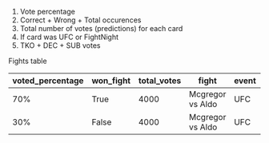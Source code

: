 1. Vote percentage
2. Correct + Wrong + Total occurences
3. Total number of votes (predictions) for each card 
4. If card was UFC or FightNight
5. TKO + DEC + SUB votes



Fights table

voted_percentage | won_fight | total_votes |        fight         | event    | tko_vote | sub_vote | dec_vote | tko_outcome | sub_outcome | dec_outcome | draw_outcome |
-----------------|-----------|-------------|----------------------|----------|----------|----------|----------|-------------|-------------|-------------|--------------|
|  70%           |  True     |    4000     |   Mcgregor vs Aldo   |   UFC    |    45    |     5    |    50    |    true     |    false    |     false   |    false     | 
|  30%           |  False    |    4000     |   Mcgregor vs Aldo   |   UFC    |     10   |    20    |    70    |    false    |    false    |    false    |    false     |
